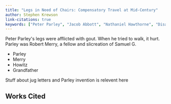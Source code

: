 ```yaml
---
title: "Legs in Need of Chairs: Compensatory Travel at Mid-Century"
author: Stephen Krewson
link-citations: true
keywords: ["Peter Parley", "Jacob Abbott", "Nathaniel Hawthorne", "Disability studies"]
---
```


Peter Parley's legs were afflicted with gout. When he tried to walk, it hurt. Parley was Robert Merry, a fellow and slicreation of Samuel G. 

* Parley
* Merry
* Howitz
* Grandfather

Stuff about jug letters and Parley invention is relevent here


Works Cited
-----------

